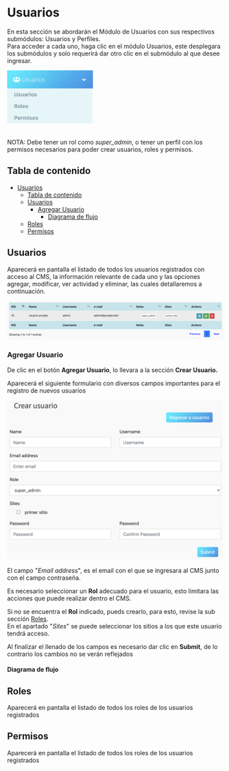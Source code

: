 # Usuarios

En esta sección se abordarán el Módulo de Usuarios con sus respectivos
submódulos: Usuarios y Perfiles.  
Para acceder a cada uno, haga clic en el
módulo Usuarios, este desplegara los submódulos y solo requerirá dar otro clic
en el submódulo al que desee ingresar.  

<img src="images/usuarios/menu_usuarios.png" width="200px">
<br><br>

NOTA: Debe tener un rol como *super_admin*, o tener un perfil con los permisos
necesarios para poder crear usuarios, roles y permisos.

## Tabla de contenido

- [Usuarios](#usuarios)
  - [Tabla de contenido](#tabla-de-contenido)
  - [Usuarios](#usuarios-1)
    - [Agregar Usuario](#agregar-usuario)
      - [Diagrama de flujo](#diagrama-de-flujo)
  - [Roles](#roles)
  - [Permisos](#permisos)

## Usuarios
Aparecerá en pantalla el listado de todos los usuarios registrados con acceso al CMS, la información relevante de cada uno y las opciones agregar, modificar, ver actividad
y eliminar, las cuales detallaremos a continuación. 

![Listado de usuarios](images/usuarios/listado_usuarios.png)


### Agregar Usuario
De clic en el botón **Agregar Usuario**, lo llevara a la sección **Crear Usuario.**  

Aparecerá el siguiente formulario con diversos campos importantes para el
registro de nuevos usuarios

![Crear usuario](images/usuarios/crear_usuario.png)

El campo "*Email address*", es el email con el que se ingresara al CMS junto con el campo contraseña.  

Es necesario seleccionar un **Rol** adecuado para el usuario, esto limitara las acciones que puede realizar dentro el CMS.  

Si no se encuentra el **Rol** indicado, pueds crearlo, para esto, revise la sub sección [Roles](#roles).  
En el apartado "*Sites*" se puede seleccionar los sitios a los que este usuario tendrá acceso.

Al finalizar el llenado de los campos es necesario dar clic en **Submit**, de lo contrario los cambios no se verán reflejados

#### Diagrama de flujo



## Roles
Aparecerá en pantalla el listado de todos los roles de los usuarios registrados


## Permisos
Aparecerá en pantalla el listado de todos los roles de los usuarios registrados




